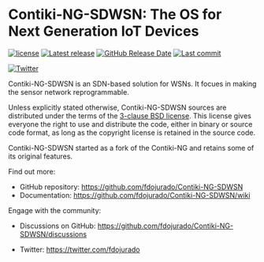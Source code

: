 <!-- <img src="https://github.com/contiki-ng/contiki-ng.github.io/blob/master/images/logo/Contiki_logo_2RGB.png" alt="Logo" width="256"> -->

# Contiki-NG-SDWSN: The OS for Next Generation IoT Devices

<!-- [![Github Actions](https://github.com/contiki-ng/contiki-ng/workflows/CI/badge.svg?branch=develop)](https://github.com/contiki-ng/contiki-ng/actions)
[![Documentation Status](https://readthedocs.org/projects/contiki-ng/badge/?version=master)](https://contiki-ng.readthedocs.io/en/master/?badge=master) -->
[![license](https://img.shields.io/badge/license-3--clause%20bsd-brightgreen.svg)](https://github.com/fdojurado/Contiki-NG-SDWSN/blob/master/LICENSE.md)
[![Latest release](https://img.shields.io/github/release/contiki-ng/contiki-ng.svg)](https://github.com/fdojurado/Contiki-NG-SDWSN/releases/latest)
[![GitHub Release Date](https://img.shields.io/github/release-date/contiki-ng/contiki-ng.svg)](https://github.com/fdojurado/Contiki-NG-SDWSN/releases/latest)
[![Last commit](https://img.shields.io/github/last-commit/contiki-ng/contiki-ng.svg)](https://github.com/fdojurado/Contiki-NG-SDWSN/commit/HEAD)

<!-- [![Stack Overflow Tag](https://img.shields.io/badge/Stack%20Overflow%20tag-Contiki--NG-blue?logo=stackoverflow)](https://stackoverflow.com/questions/tagged/contiki-ng) -->
<!-- [![Gitter](https://img.shields.io/badge/Gitter-Contiki--NG-blue?logo=gitter)](https://gitter.im/contiki-ng) -->
[![Twitter](https://img.shields.io/badge/Twitter-%40contiki__ng-blue?logo=twitter)](https://twitter.com/fdojurado)

Contiki-NG-SDWSN is an SDN-based solution for WSNs. It focues in making the sensor network reprogrammable.

Unless explicitly stated otherwise, Contiki-NG-SDWSN sources are distributed under
the terms of the [3-clause BSD license](LICENSE.md). This license gives
everyone the right to use and distribute the code, either in binary or
source code format, as long as the copyright license is retained in
the source code.

Contiki-NG-SDWSN started as a fork of the Contiki-NG and retains some of its original features.

Find out more:

* GitHub repository: https://github.com/fdojurado/Contiki-NG-SDWSN
* Documentation: https://github.com/fdojurado/Contiki-NG-SDWSN/wiki
<!-- * Web site: http://contiki-ng.org -->
<!-- * Nightly testbed runs: https://contiki-ng.github.io/testbed -->

Engage with the community:

* Discussions on GitHub: https://github.com/fdojurado/Contiki-NG-SDWSN/discussions
<!-- * Contiki-NG tag on Stack Overflow: https://stackoverflow.com/questions/tagged/contiki-ng -->
<!-- * Gitter: https://gitter.im/contiki-ng -->
* Twitter: https://twitter.com/fdojurado
